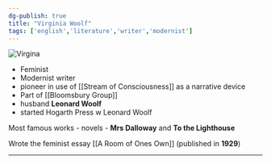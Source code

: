 ```yaml
---
dg-publish: true
title: "Virginia Woolf"
tags: ['english','literature','writer','modernist']
---
```

![Virgina](images/woolf.jpg)

- Feminist 
- Modernist writer 
- pioneer in use of [[Stream of Consciousness]] as a narrative device
- Part of [[Bloomsbury Group]]
-  husband **Leonard Woolf**
- started Hogarth Press w Leonard Woolf

Most famous works - novels - **Mrs Dalloway** and **To the Lighthouse**

Wrote the feminist essay [[A Room of Ones Own]] (published in **1929**)

---


